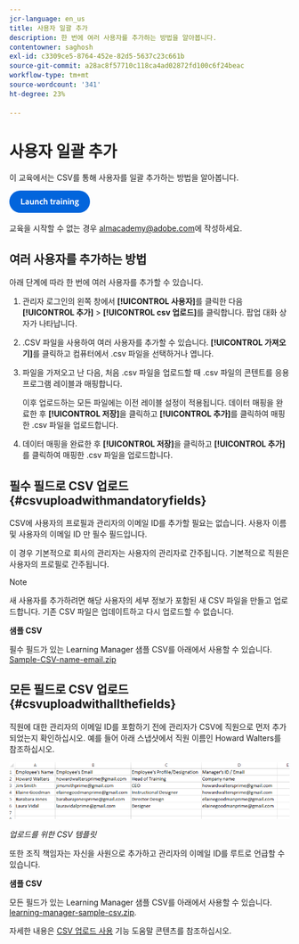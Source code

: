 ```yaml
---
jcr-language: en_us
title: 사용자 일괄 추가
description: 한 번에 여러 사용자를 추가하는 방법을 알아봅니다.
contentowner: saghosh
exl-id: c3309ce5-8764-452e-82d5-5637c23c661b
source-git-commit: a28ac8f57710c118ca4ad02872fd100c6f24beac
workflow-type: tm+mt
source-wordcount: '341'
ht-degree: 23%

---
```


# 사용자 일괄 추가

이 교육에서는 CSV를 통해 사용자를 일괄 추가하는 방법을 알아봅니다.

[![단추](feature-summary/assets/launch-training-button.png)](https://content.adobelearningmanageracademy.com/app/learner?accountId=98632#/course/7555555)

교육을 시작할 수 없는 경우 <almacademy@adobe.com>에 작성하세요.

## 여러 사용자를 추가하는 방법

아래 단계에 따라 한 번에 여러 사용자를 추가할 수 있습니다.

1. 관리자 로그인의 왼쪽 창에서 **[!UICONTROL 사용자]**&#x200B;를 클릭한 다음 **[!UICONTROL 추가]** > **[!UICONTROL csv 업로드]**&#x200B;를 클릭합니다. 팝업 대화 상자가 나타납니다.

1. .CSV 파일을 사용하여 여러 사용자를 추가할 수 있습니다. **[!UICONTROL 가져오기]**&#x200B;를 클릭하고 컴퓨터에서 .csv 파일을 선택하거나 엽니다.

1. 파일을 가져오고 난 다음, 처음 .csv 파일을 업로드할 때 .csv 파일의 콘텐트를 응용 프로그램 레이블과 매핑합니다.

   이후 업로드하는 모든 파일에는 이전 레이블 설정이 적용됩니다. 데이터 매핑을 완료한 후 **[!UICONTROL 저장]**&#x200B;을 클릭하고 **[!UICONTROL 추가]**&#x200B;를 클릭하여 매핑한 .csv 파일을 업로드합니다.

1. 데이터 매핑을 완료한 후 **[!UICONTROL 저장]**&#x200B;을 클릭하고 **[!UICONTROL 추가]**&#x200B;를 클릭하여 매핑한 .csv 파일을 업로드합니다.

## 필수 필드로 CSV 업로드 {#csvuploadwithmandatoryfields}

CSV에 사용자의 프로필과 관리자의 이메일 ID를 추가할 필요는 없습니다. 사용자 이름 및 사용자의 이메일 ID 만 필수 필드입니다.

이 경우 기본적으로 회사의 관리자는 사용자의 관리자로 간주됩니다. 기본적으로 직원은 사용자의 프로필로 간주됩니다.

>[!NOTE]
>
>새 사용자를 추가하려면 해당 사용자의 세부 정보가 포함된 새 CSV 파일을 만들고 업로드합니다. 기존 CSV 파일은 업데이트하고 다시 업로드할 수 없습니다.

**샘플 CSV**

필수 필드가 있는 Learning Manager 샘플 CSV를 아래에서 사용할 수 있습니다.
[Sample-CSV-name-email.zip](assets/sample-csv-name-email.zip)

## 모든 필드로 CSV 업로드 {#csvuploadwithallthefields}

직원에 대한 관리자의 이메일 ID를 포함하기 전에 관리자가 CSV에 직원으로 먼저 추가되었는지 확인하십시오. 예를 들어 아래 스냅샷에서 직원 이름인 Howard Walters를 참조하십시오.

![](assets/csv-example.png)

*업로드를 위한 CSV 템플릿*

또한 조직 책임자는 자신을 사원으로 추가하고 관리자의 이메일 ID를 루트로 언급할 수 있습니다.

**샘플 CSV**

모든 필드가 있는 Learning Manager 샘플 CSV를 아래에서 사용할 수 있습니다.
[learning-manager-sample-csv.zip](assets/learning-manager-sample-csv.zip).

자세한 내용은 [CSV 업로드 사용](/help/migrated/administrators/feature-summary/add-users-user-groups.md) 기능 도움말 콘텐츠를 참조하십시오.
